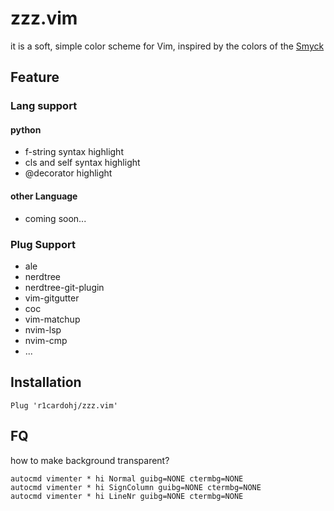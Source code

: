 # zzz.vim

it is a soft, simple color scheme for Vim, inspired by the colors of the [Smyck](https://github.com/hukl/Smyck-Color-Scheme)

## Feature

### Lang support

#### python

* f-string syntax highlight
* cls and self syntax highlight
* @decorator highlight

#### other Language

* coming soon...

### Plug Support

* ale
* nerdtree
* nerdtree-git-plugin
* vim-gitgutter
* coc
* vim-matchup
* nvim-lsp
* nvim-cmp
* ...

## Installation

```vim
Plug 'r1cardohj/zzz.vim'
```
## FQ

how to make background transparent?

```vim
autocmd vimenter * hi Normal guibg=NONE ctermbg=NONE
autocmd vimenter * hi SignColumn guibg=NONE ctermbg=NONE
autocmd vimenter * hi LineNr guibg=NONE ctermbg=NONE
```

